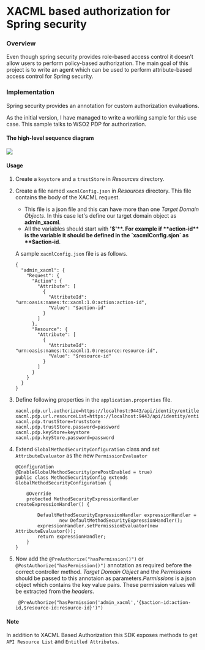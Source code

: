 # XACML based authorization for Spring security

### Overview

Even though spring security provides role-based access control it doesn’t allow users to perform policy-based authorization. The main goal of this project is to write an agent which can be used to perform attribute-based access control for Spring security. 

### Implementation

Spring security provides an annotation for custom authorization evaluations.

As the initial version, I have managed to write a working sample for this use case. This sample talks to WSO2 PDP for authorization.

#### The high-level sequence diagram


![](https://i.imgur.com/CUBbSxB.png)


#### Usage

1. Create a `keystore` and a `trustStore` in *Resources* directory.
2. Create a file named `xacmlConfig.json` in *Resources* directory. This file contains the body of the XACML request.
     * This file is a json file and this can have more than one *Target Domain Objects*. In this case let's define our target domain object as **admin_xacml**.
     * All the variables should start with **'$'**. For example if **action-id** is the variable it should be defined in the `xacmlConfig.sjon` as **$action-id**.
     
     A sample `xacmlConfig.json` file is as follows.
     ````
     {
       "admin_xacml": {
         "Request": {
           "Action": {
             "Attribute": [
               {
                 "AttributeId": "urn:oasis:names:tc:xacml:1.0:action:action-id",
                 "Value": "$action-id"
               }
             ]
           },
           "Resource": {
             "Attribute": [
               {
                 "AttributeId": "urn:oasis:names:tc:xacml:1.0:resource:resource-id",
                 "Value": "$resource-id"
               }
             ]
           }
         }
       }
     }
     ````
      
3. Define following properties in the `application.properties` file.
   ```
   xacml.pdp.url.authorize=https://localhost:9443/api/identity/entitlement/decision/pdp
   xacml.pdp.url.resourceList=https://localhost:9443/api/identity/entitlement/decision/home
   xacml.pdp.trustStore=truststore
   xacml.pdp.trustStore.password=password
   xacml.pdp.keyStore=keystore
   xacml.pdp.keyStore.password=password
   ```          
4. Extend `GlobalMethodSecurityConfiguration` class and set `AttributeEvaluator` as the new `PermissionEvaluator`
    ```
    @Configuration
    @EnableGlobalMethodSecurity(prePostEnabled = true)
    public class MethodSecurityConfig extends GlobalMethodSecurityConfiguration {
    
        @Override
        protected MethodSecurityExpressionHandler createExpressionHandler() {
    
            DefaultMethodSecurityExpressionHandler expressionHandler =
                    new DefaultMethodSecurityExpressionHandler();
            expressionHandler.setPermissionEvaluator(new AttributeEvaluator());
            return expressionHandler;
        }
    }
    ```
5. Now add the `@PreAuthorize("hasPermission()")` or `@PostAuthorize("hasPermission()")` annotation as required before the correct controller method. *Target Domain Object* and the *Permissions* should be passed to this annotaion as parameters.*Permissions* is a json object which contains the key value pairs. These permission values will be extracted from the *headers*. 
    
   ```
    @PreAuthorize("hasPermission('admin_xacml','{$action-id:action-id,$resource-id:resource-id}')")
    ```

#### Note
In addition to XACML Based Authorization this SDK exposes methods to get `API Resource List` and `Entitled Attributes`.